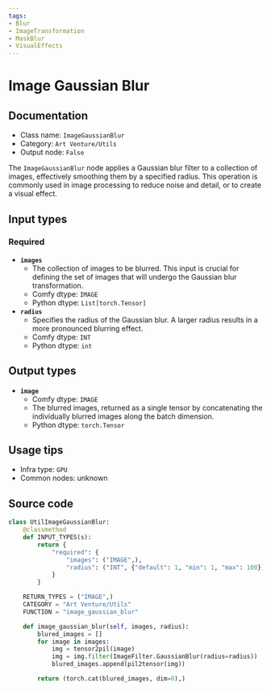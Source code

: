 ```yaml
---
tags:
- Blur
- ImageTransformation
- MaskBlur
- VisualEffects
---
```


# Image Gaussian Blur
## Documentation
- Class name: `ImageGaussianBlur`
- Category: `Art Venture/Utils`
- Output node: `False`

The `ImageGaussianBlur` node applies a Gaussian blur filter to a collection of images, effectively smoothing them by a specified radius. This operation is commonly used in image processing to reduce noise and detail, or to create a visual effect.
## Input types
### Required
- **`images`**
    - The collection of images to be blurred. This input is crucial for defining the set of images that will undergo the Gaussian blur transformation.
    - Comfy dtype: `IMAGE`
    - Python dtype: `List[torch.Tensor]`
- **`radius`**
    - Specifies the radius of the Gaussian blur. A larger radius results in a more pronounced blurring effect.
    - Comfy dtype: `INT`
    - Python dtype: `int`
## Output types
- **`image`**
    - Comfy dtype: `IMAGE`
    - The blurred images, returned as a single tensor by concatenating the individually blurred images along the batch dimension.
    - Python dtype: `torch.Tensor`
## Usage tips
- Infra type: `GPU`
- Common nodes: unknown


## Source code
```python
class UtilImageGaussianBlur:
    @classmethod
    def INPUT_TYPES(s):
        return {
            "required": {
                "images": ("IMAGE",),
                "radius": ("INT", {"default": 1, "min": 1, "max": 100}),
            }
        }

    RETURN_TYPES = ("IMAGE",)
    CATEGORY = "Art Venture/Utils"
    FUNCTION = "image_gaussian_blur"

    def image_gaussian_blur(self, images, radius):
        blured_images = []
        for image in images:
            img = tensor2pil(image)
            img = img.filter(ImageFilter.GaussianBlur(radius=radius))
            blured_images.append(pil2tensor(img))

        return (torch.cat(blured_images, dim=0),)

```
